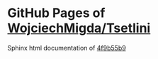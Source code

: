 GitHub Pages of [WojciechMigda/Tsetlini](https://github.com/WojciechMigda/Tsetlini.git)
===
Sphinx html documentation of [4f9b55b9](https://github.com/WojciechMigda/Tsetlini/tree/4f9b55b965190287795de5ff1634e534f5fbfe76)
